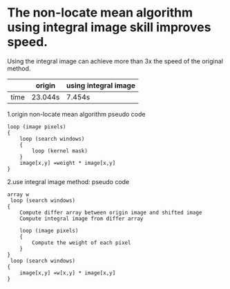 # The non-locate mean algorithm using integral image skill improves speed.


Using the integral image can achieve more than 3x the speed of the original method.

|  |origin  |using integral image  |
|--|--|--|
|  time| 23.044s |7.454s |


 

1.origin non-locate mean algorithm 
pseudo code

    loop (image pixels)
    {
        loop (search windows)
        {
    	    loop (kernel mask)
    	}
    	image[x,y] =weight * image[x,y] 
    }

2.use integral image method:
pseudo code

    array w
     loop (search windows)
    {
    	Compute differ array between origin image and shifted image
    	Compute integral image from differ array
    	
        loop (image pixels)
        {
    	    Compute the weight of each pixel
    	}
    }
     loop (search windows)
    {
    	image[x,y] =w[x,y] * image[x,y] 
    }

